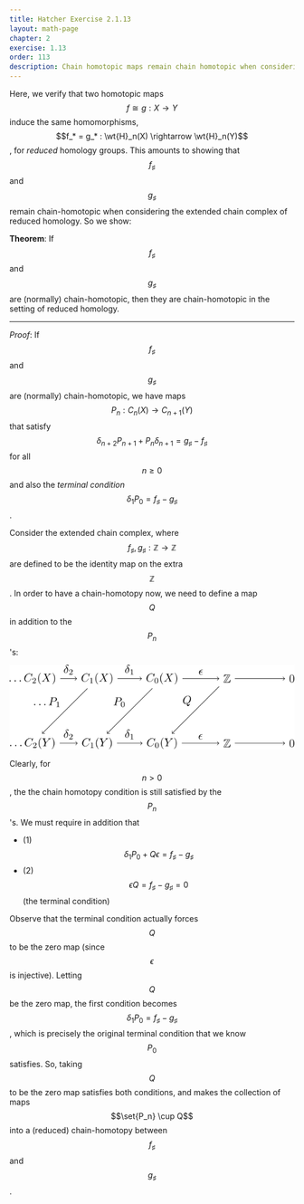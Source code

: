 ```yaml
---
title: Hatcher Exercise 2.1.13
layout: math-page
chapter: 2
exercise: 1.13
order: 113
description: Chain homotopic maps remain chain homotopic when considering reduced homology
---
```



Here, we verify that two homotopic maps $$f \cong g : X \rightarrow Y$$ induce the same homomorphisms, $$f_* = g_* : \wt{H}_n(X) \rightarrow \wt{H}_n(Y)$$, for *reduced* homology groups.
This amounts to showing that $$f_\sharp$$ and $$g_\sharp$$ remain chain-homotopic when considering the extended chain complex of reduced homology.
So we show:



**Theorem**: If $$f_\sharp$$ and $$g_\sharp$$ are (normally) chain-homotopic, then they are chain-homotopic in the setting of reduced homology.

----

*Proof*:
If $$f_\sharp$$ and $$g_\sharp$$ are (normally) chain-homotopic, we have maps $$P_n : C_n(X) \rightarrow C_{n+1}(Y)$$ that satisfy $$\delta_{n+2} P_{n+1} + P_n \delta_{n+1} = g_\sharp - f_\sharp$$ for all $$n \geq 0$$ and also the *terminal condition* $$\delta_1 P_0 = f_\sharp - g_\sharp$$.



Consider the extended chain complex, where $$f_\sharp, g_\sharp : \mathbb{Z} \rightarrow \mathbb{Z}$$ are defined to be the identity map on the extra $$\mathbb{Z}$$.
In order to have a chain-homotopy now, we need to define a map $$Q$$ in addition to the $$P_n$$'s:

<div class="math-figure"><img src="/img/math_solutions/hatcher/e2-1-13_1.svg" width="650"/></div>

Clearly, for $$n > 0$$, the the chain homotopy condition is still satisfied by the $$P_n$$'s.
We must require in addition that

* (1) $$\delta_1 P_0 + Q \epsilon = f_\sharp - g_\sharp$$
* (2) $$\epsilon Q = f_\sharp - g_\sharp = 0$$ (the terminal condition)


Observe that the terminal condition actually forces $$Q$$ to be the zero map (since $$\epsilon$$ is injective).
Letting $$Q$$ be the zero map, the first condition becomes $$\delta_1 P_0 = f_\sharp - g_\sharp$$, which is precisely the original terminal condition that we know $$P_0$$ satisfies.
So, taking $$Q$$ to be the zero map satisfies both conditions, and makes the collection of maps $$\set{P_n} \cup Q$$ into a (reduced) chain-homotopy between $$f_\sharp$$ and $$g_\sharp$$.
